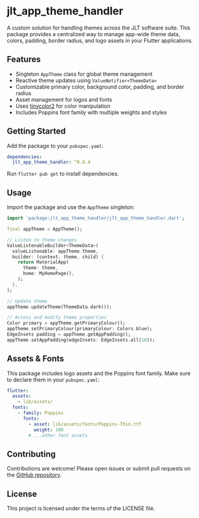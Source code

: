 <!--
This README describes the package. If you publish this package to pub.dev,
this README's contents appear on the landing page for your package.

For information about how to write a good package README, see the guide for
[writing package pages](https://dart.dev/tools/pub/writing-package-pages).

For general information about developing packages, see the Dart guide for
[creating packages](https://dart.dev/guides/libraries/create-packages)
and the Flutter guide for
[developing packages and plugins](https://flutter.dev/to/develop-packages).
-->

# jlt_app_theme_handler

A custom solution for handling themes across the JLT software suite. This package provides a centralized way to manage app-wide theme data, colors, padding, border radius, and logo assets in your Flutter applications.

## Features

- Singleton `AppTheme` class for global theme management
- Reactive theme updates using `ValueNotifier<ThemeData>`
- Customizable primary color, background color, padding, and border radius
- Asset management for logos and fonts
- Uses [tinycolor2](https://pub.dev/packages/tinycolor2) for color manipulation
- Includes Poppins font family with multiple weights and styles

## Getting Started

Add the package to your `pubspec.yaml`:

```yaml
dependencies:
  jlt_app_theme_handler: ^0.0.4
```

Run `flutter pub get` to install dependencies.

## Usage

Import the package and use the `AppTheme` singleton:

```dart
import 'package:jlt_app_theme_handler/jlt_app_theme_handler.dart';

final appTheme = AppTheme();

// Listen to theme changes
ValueListenableBuilder<ThemeData>(
  valueListenable: appTheme.theme,
  builder: (context, theme, child) {
    return MaterialApp(
      theme: theme,
      home: MyHomePage(),
    );
  },
);

// Update theme
appTheme.updateTheme(ThemeData.dark());

// Access and modify theme properties
Color primary = appTheme.getPrimaryColour();
appTheme.setPrimaryColour(primaryColour: Colors.blue);
EdgeInsets padding = appTheme.getAppPadding();
appTheme.setAppPadding(edgeInsets: EdgeInsets.all(16));
```

## Assets & Fonts

This package includes logo assets and the Poppins font family. Make sure to declare them in your `pubspec.yaml`:

```yaml
flutter:
  assets:
    - lib/assets/
  fonts:
    - family: Poppins
      fonts:
        - asset: lib/assets/fonts/Poppins-Thin.ttf
          weight: 100
        # ...other font assets
```

## Contributing

Contributions are welcome! Please open issues or submit pull requests on the [GitHub repository](https://github.com/your-repo-url).

## License

This project is licensed under the terms of the LICENSE file.
